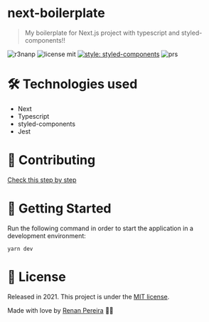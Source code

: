 # next-boilerplate
> My boilerplate for Next.js project with typescript and styled-components!!

![r3nanp](https://img.shields.io/badge/r3nanp-boilerplate-blue?style=for-the-badge&logo=react)
![license mit](https://img.shields.io/github/license/r3nanp/next-boilerplate?color=blue&label=LICENSE&logo=github&style=for-the-badge)
[![style: styled-components](https://img.shields.io/badge/style-%F0%9F%92%85%20styled--components-orange.svg?colorB=daa357&colorA=db748e&style=for-the-badge)](https://github.com/styled-components/styled-components)
![prs](https://img.shields.io/static/v1?label=PRs&message=welcome&style=for-the-badge&color=24B36B&labelColor=000000)

# 🛠 Technologies used

- Next
- Typescript
- styled-components
- Jest

# 🎉 Contributing

[Check this step by step](CONTRIBUTING.md)

# 🏃 Getting Started

Run the following command in order to start the application in a development environment:

```yarn dev```

# :closed_book: License

Released in 2021.
This project is under the [MIT license](LICENSE).

Made with love by [Renan Pereira](https://github.com/r3nanp) 💜🚀
